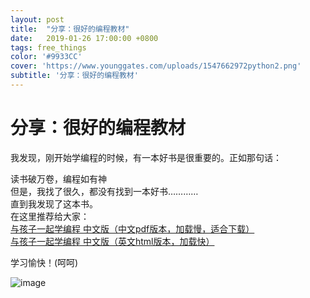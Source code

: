 ```yaml
---
layout: post
title:  "分享：很好的编程教材"
date:   2019-01-26 17:00:00 +0800
tags: free_things
color: '#9933CC'
cover: 'https://www.younggates.com/uploads/1547662972python2.png'
subtitle: '分享：很好的编程教材'
---
```

# 分享：很好的编程教材
我发现，刚开始学编程的时候，有一本好书是很重要的。正如那句话：<br>

读书破万卷，编程如有神<br>
但是，我找了很久，都没有找到一本好书…………<br>
直到我发现了这本书。<br>
在这里推荐给大家：<br>
[与孩子一起学编程 中文版（中文pdf版本，加载慢，适合下载）](https://pinwen.gitee.io/files/与孩子一起学编程_中文版.pdf )<br>
[与孩子一起学编程 中文版（英文html版本，加载快）](https://livebook.manning.com/book/hello-world/chapter-1)

学习愉快！(呵呵)<br>
<!--https://image.slidesharecdn.com/llc400-2013-l22-130313014609-phpapp02/95/llc4002013l22-19-638.jpg?cb=1363139273 -->

![image](https://files2.liangxu.wang/happily-learn.jpg)